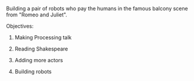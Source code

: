 Building a pair of robots who pay the humans in the famous balcony scene from "Romeo and Juliet".

Objectives:

1)  Making Processing talk

2)  Reading Shakespeare

3)	Adding more actors

4)  Building robots

